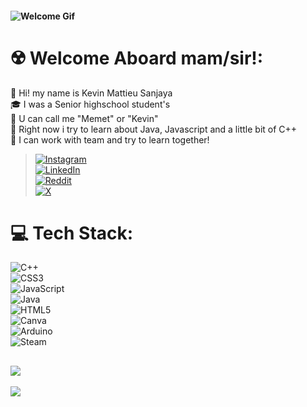 #### ![Welcome Gif](https://media0.giphy.com/media/v1.Y2lkPTc5MGI3NjExaHFmYjJudWd5YmY5NWh1YWpqNG91Z2ljb2sxbjloOWszZzF3MGdsZiZlcD12MV9pbnRlcm5hbF9naWZfYnlfaWQmY3Q9Zw/LXd5YtB6mjLHkXQOhd/giphy.gif)
# ☢️ Welcome Aboard mam/sir!:
🔭 Hi! my name is Kevin Mattieu Sanjaya<br>🎓 I was a Senior highschool student's <br>👯 U can call me "Memet" or "Kevin"<br>🌱 Right now i try to learn about Java, Javascript and a little bit of C++<br>🤝 I can work with team and try to learn together!<br>

> [![Instagram](https://img.shields.io/badge/Instagram-%23E4405F.svg?logo=Instagram&logoColor=white)](https://instagram.com/ikevinnnn.ms)<br>[![LinkedIn](https://img.shields.io/badge/LinkedIn-%230077B5.svg?logo=linkedin&logoColor=white)](https://www.linkedin.com/in/kevinmattieu/)<br>[![Reddit](https://img.shields.io/badge/Reddit-%23FF4500.svg?logo=Reddit&logoColor=white)]()<br>[![X](https://img.shields.io/badge/X-black.svg?logo=X&logoColor=white)]()

# 💻 Tech Stack:
![C++](https://img.shields.io/badge/c++-%2300599C.svg?style=for-the-badge&logo=c%2B%2B&logoColor=white)<br>![CSS3](https://img.shields.io/badge/css3-%231572B6.svg?style=for-the-badge&logo=css3&logoColor=white)<br>![JavaScript](https://img.shields.io/badge/javascript-%23323330.svg?style=for-the-badge&logo=javascript&logoColor=%23F7DF1E)<br>![Java](https://img.shields.io/badge/java-%23ED8B00.svg?style=for-the-badge&logo=openjdk&logoColor=white)<br>![HTML5](https://img.shields.io/badge/html5-%23E34F26.svg?style=for-the-badge&logo=html5&logoColor=white)<br>![Canva](https://img.shields.io/badge/Canva-%2300C4CC.svg?style=for-the-badge&logo=Canva&logoColor=white)<br>![Arduino](https://img.shields.io/badge/-Arduino-00979D?style=for-the-badge&logo=Arduino&logoColor=white)<br>![Steam](https://img.shields.io/badge/steam-%23000000.svg?style=for-the-badge&logo=steam&logoColor=white) 

![](https://github-readme-stats.vercel.app/api/top-langs/?username=kevinmattieu&theme=dark&hide_border=false&include_all_commits=true&count_private=true&layout=compact)
---

[![](https://visitcount.itsvg.in/api?id=kevinmattieu&icon=2&color=0)](https://visitcount.itsvg.in)

```stl solid cube_corner facet normal 0.0 -1.0 0.0 outer loop vertex 0.0 0.0 0.0 vertex 1.0 0.0 0.0 vertex 0.0 0.0 1.0 endloop endfacet facet normal 0.0 0.0 -1.0 outer loop  vertex 0.0 0.0 0.0 vertex 0.0 1.0 0.0  vertex 1.0 0.0 0.0 endloop endfacet facet normal -1.0 0.0 0.0 outer loop vertex 0.0 0.0 0.0 vertex 0.0 0.0 1.0 vertex 0.0 1.0 0.0 endloop endfacet facet normal 0.577 0.577 0.577 outer loop vertex 1.0 0.0 0.0 vertex 0.0 1.0 0.0 vertex 0.0 0.0 1.0 endloop endfacet endsolid
```
